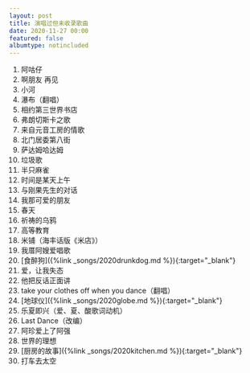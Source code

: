 ```yaml
---
layout: post
title: 演唱过但未收录歌曲
date: 2020-11-27 00:00
featured: false
albumtype: notincluded
---
```


1. 阿咕仔
2. 啊朋友 再见
3. 小河
4. 瀑布（翻唱）
5. 相约第三世界书店
6. 弗朗切斯卡之歌
7. 来自元音工房的情歌
8. 北门居委第八街
9. 萨达姆哈达姆
10. 垃圾歌
11. 半只麻雀
12. 时间是某天上午
13. 与刚果先生的对话
14. 我那可爱的朋友
15. 春天
16. 祈祷的乌鸦
17. 高等教育
18. 米铺（海丰话版《米店》）
19. 我厝阿嫂爱唱歌
20. [食醉狗]({%link _songs/2020drunkdog.md %}){:target="_blank"}
21. 爱，让我失态
22. 他把反话正面讲
23. take your clothes off when you dance（翻唱）
24. [地球仪]({%link _songs/2020globe.md %}){:target="_blank"}
25. 乐夏即兴（爱、夏、酸歌词动机）
26. Last Dance（改编）
27. 阿珍爱上了阿强
28. 世界的理想
29. [厨房的故事]({%link _songs/2020kitchen.md %}){:target="_blank"}
30. 打车去太空
